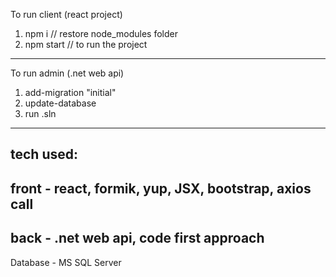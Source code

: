 To run client (react project)
1) npm i // restore node_modules folder
2) npm start // to run the project
--------------------------------------

To run admin (.net web api)
1) add-migration "initial"
2) update-database 
3) run .sln

---------------------------------------
tech used:
---------
front - react, formik, yup, JSX, bootstrap, axios call
------------------------------------------------------
back - .net web api, code first approach
---------------------------------------
Database - MS SQL Server
